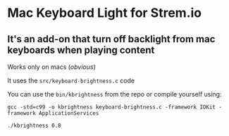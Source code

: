 # Mac Keyboard Light for Strem.io
## It's an add-on that turn off backlight from mac keyboards when playing content

Works only on macs (*obvious*)

It uses the `src/keyboard-brightness.c` code

You can use the `bin/kbrightness` from the repo or compile yourself using:


`gcc -std=c99 -o kbrightness keyboard-brightness.c -framework IOKit -framework ApplicationServices`

`./kbrightness 0.8`

